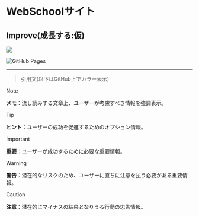 # WebSchoolサイト
  
## Improve(成長する:仮)

![](https://img.shields.io/badge/Version-1.0.1-ff0000.svg)

![GitHub Pages](https://placekitten.com/200/200)

- - -

> 引用文(以下はGitHub上でカラー表示)

> [!NOTE]
> **メモ**：流し読みする文章上、ユーザーが考慮すべき情報を強調表示。

> [!TIP]
> **ヒント**：ユーザーの成功を促進するためのオプション情報。

> [!IMPORTANT]
> **重要**：ユーザーが成功するために必要な重要情報。

> [!WARNING]
> **警告**：潜在的なリスクのため、ユーザーに直ちに注意を払う必要がある重要情報。

> [!CAUTION]
> **注意**：潜在的にマイナスの結果となりうる行動の忠告情報。
